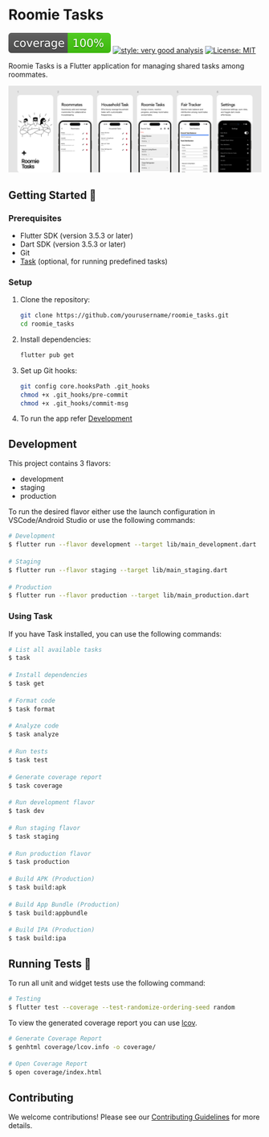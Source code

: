 # Roomie Tasks

![coverage][coverage_badge]
[![style: very good analysis][very_good_analysis_badge]][very_good_analysis_link]
[![License: MIT][license_badge]][license_link]

Roomie Tasks is a Flutter application for managing shared tasks among roommates.

![Roomie Tasks Banner](./RT-Banner.png)

## Getting Started 🚀

### Prerequisites

- Flutter SDK (version 3.5.3 or later)
- Dart SDK (version 3.5.3 or later)
- Git
- [Task](https://taskfile.dev/) (optional, for running predefined tasks)

### Setup

1. Clone the repository:

   ```bash
   git clone https://github.com/yourusername/roomie_tasks.git
   cd roomie_tasks
   ```

2. Install dependencies:

   ```bash
   flutter pub get
   ```

3. Set up Git hooks:

   ```bash
   git config core.hooksPath .git_hooks
   chmod +x .git_hooks/pre-commit
   chmod +x .git_hooks/commit-msg
   ```

4. To run the app refer [Development](#development)

## Development

This project contains 3 flavors:

- development
- staging
- production

To run the desired flavor either use the launch configuration in VSCode/Android Studio or use the following commands:

```sh
# Development
$ flutter run --flavor development --target lib/main_development.dart

# Staging
$ flutter run --flavor staging --target lib/main_staging.dart

# Production
$ flutter run --flavor production --target lib/main_production.dart
```

### Using Task

If you have Task installed, you can use the following commands:

```sh
# List all available tasks
$ task

# Install dependencies
$ task get

# Format code
$ task format

# Analyze code
$ task analyze

# Run tests
$ task test

# Generate coverage report
$ task coverage

# Run development flavor
$ task dev

# Run staging flavor
$ task staging

# Run production flavor
$ task production

# Build APK (Production)
$ task build:apk

# Build App Bundle (Production)
$ task build:appbundle

# Build IPA (Production)
$ task build:ipa
```

## Running Tests 🧪

To run all unit and widget tests use the following command:

```bash
# Testing
$ flutter test --coverage --test-randomize-ordering-seed random
```

To view the generated coverage report you can use [lcov](https://github.com/linux-test-project/lcov).

```sh
# Generate Coverage Report
$ genhtml coverage/lcov.info -o coverage/

# Open Coverage Report
$ open coverage/index.html
```

## Contributing

We welcome contributions! Please see our [Contributing Guidelines](CONTRIBUTING.md) for more details.

[coverage_badge]: coverage_badge.svg
[license_badge]: https://img.shields.io/badge/license-MIT-blue.svg
[license_link]: https://opensource.org/licenses/MIT
[very_good_analysis_badge]: https://img.shields.io/badge/style-very_good_analysis-B22C89.svg
[very_good_analysis_link]: https://pub.dev/packages/very_good_analysis
